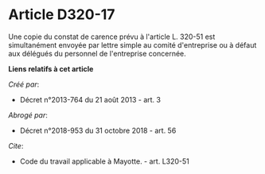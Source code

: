 # Article D320-17

Une copie du constat de carence prévu à l'article L. 320-51 est simultanément envoyée par lettre simple au comité
d'entreprise ou à défaut aux délégués du personnel de l'entreprise concernée.

**Liens relatifs à cet article**

_Créé par_:

  - Décret n°2013-764 du 21 août 2013 - art. 3

_Abrogé par_:

  - Décret n°2018-953 du 31 octobre 2018 - art. 56

_Cite_:

  - Code du travail applicable à Mayotte. - art. L320-51

